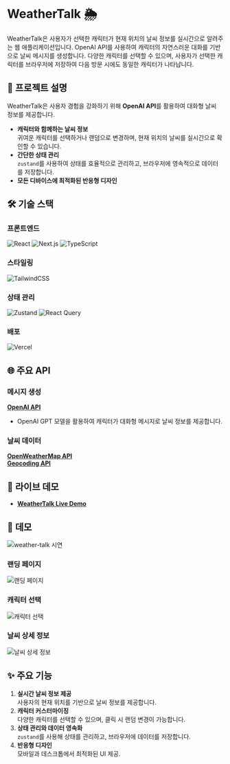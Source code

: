 # WeatherTalk 🌦️  

WeatherTalk은 사용자가 선택한 캐릭터가 현재 위치의 날씨 정보를 실시간으로 알려주는 웹 애플리케이션입니다. 
OpenAI API를 사용하여 캐릭터의 자연스러운 대화를 기반으로 날씨 메시지를 생성합니다.
다양한 캐릭터를 선택할 수 있으며, 사용자가 선택한 캐릭터를 브라우저에 저장하여 다음 방문 시에도 동일한 캐릭터가 나타납니다.


## 📝 프로젝트 설명
WeatherTalk은 사용자 경험을 강화하기 위해 **OpenAI API**를 활용하여 대화형 날씨 정보를 제공합니다.  
- **캐릭터와 함께하는 날씨 정보**  
  귀여운 캐릭터를 선택하거나 랜덤으로 변경하며, 현재 위치의 날씨를 실시간으로 확인할 수 있습니다.  
- **간단한 상태 관리**  
  `zustand`를 사용하여 상태를 효율적으로 관리하고, 브라우저에 영속적으로 데이터를 저장합니다.  
- **모든 디바이스에 최적화된 반응형 디자인**  

## 🛠️ 기술 스택
### **프론트엔드**
![React](https://img.shields.io/badge/React-61DAFB?logo=react&logoColor=white)
![Next.js](https://img.shields.io/badge/Next.js-000000?logo=nextdotjs&logoColor=white)
![TypeScript](https://img.shields.io/badge/TypeScript-3178C6?logo=typescript&logoColor=white) 

### **스타일링**
![TailwindCSS](https://img.shields.io/badge/TailwindCSS-06B6D4?logo=tailwindcss&logoColor=white)

### **상태 관리**
![Zustand](https://img.shields.io/badge/Zustand-404040?logo=github&logoColor=white)
![React Query](https://img.shields.io/badge/React_Query-FF4154?logo=react-query&logoColor=white)

### **배포**
![Vercel](https://img.shields.io/badge/Vercel-000000?logo=vercel&logoColor=white) 


## 🌐 주요 API
### **메시지 생성**
**[OpenAI API](https://platform.openai.com/docs/)**  
  - OpenAI GPT 모델을 활용하여 캐릭터가 대화형 메시지로 날씨 정보를 제공합니다.  

### **날씨 데이터**
**[OpenWeatherMap API](https://openweathermap.org/api)**  
**[Geocoding API](https://openweathermap.org/api/geocoding-api)**  


## 🔗 라이브 데모
- **[WeatherTalk Live Demo](https://weather-talk.vercel.app)**  

## 📸 데모
![weather-talk 시연](https://github.com/user-attachments/assets/58345f37-0f80-4b8c-9df7-7f873fc3cd11)

### **랜딩 페이지**
![랜딩 페이지](https://github.com/Solyi-Park/weatherTalk/assets/121113217/bf1118eb-062b-41fd-9641-b678e6f23c63)

### **캐릭터 선택**
![캐릭터 선택](https://github.com/Solyi-Park/weatherTalk/assets/121113217/828522e2-7c91-4476-bca5-4c64c256ede1)

### **날씨 상세 정보**
![날씨 상세 정보](https://github.com/Solyi-Park/weatherTalk/assets/121113217/618527f1-87fb-483e-9a20-ebca398a7942)


## ✨ 주요 기능
1. **실시간 날씨 정보 제공**  
   사용자의 현재 위치를 기반으로 날씨 정보를 제공합니다.  
2. **캐릭터 커스터마이징**  
   다양한 캐릭터를 선택할 수 있으며, 클릭 시 랜덤 변경이 가능합니다.  
3. **상태 관리와 데이터 영속화**  
   `zustand`를 사용해 상태를 관리하고, 브라우저에 데이터를 저장합니다.  
4. **반응형 디자인**  
   모바일과 데스크톱에서 최적화된 UI 제공.  

